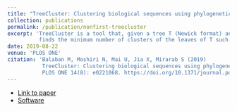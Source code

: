 ```yaml
---
title: "TreeCluster: Clustering biological sequences using phylogenetic trees"
collection: publications
permalink: /publication/nonfirst-treecluster
excerpt: 'TreeCluster is a tool that, given a tree T (Newick format) and a distance threshold t, 
          finds the minimum number of clusters of the leaves of T such that some user-specified constraint is met in each cluster.'
date: 2019-08-22
venue: 'PLOS ONE'
citation: 'Balaban M, Moshiri N, Mai U, Jia X, Mirarab S (2019) 
           TreeCluster: Clustering biological sequences using phylogenetic trees. 
           PLOS ONE 14(8): e0221068. https://doi.org/10.1371/journal.pone.0221068'
---
```

* [Link to paper](https://journals.plos.org/plosone/article?id=10.1371/journal.pone.0221068)
* [Software](https://github.com/niemasd/TreeCluster)

